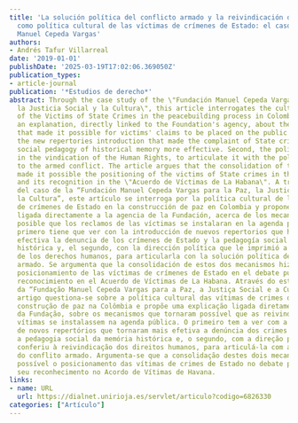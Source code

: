 ```yaml
---
title: 'La solución política del conflicto armado y la reivindicación de la memoria
  como política cultural de las víctimas de crímenes de Estado: el caso de la Fundación
  Manuel Cepeda Vargas'
authors:
- Andrés Tafur Villarreal
date: '2019-01-01'
publishDate: '2025-03-19T17:02:06.369050Z'
publication_types:
- article-journal
publication: '*Estudios de derecho*'
abstract: Through the case study of the \"Fundación Manuel Cepeda Vargas para la Paz,
  la Justicia Social y la Cultura\", this article interrogates the cultural politics
  of the Victims of State Crimes in the peacebuilding process in Colombia and proposes
  an explanation, directly linked to the Foundation's agency, about the mechanisms
  that made it possible for victims' claims to be placed on the public agenda. First,
  the new repertories introduction that made the complaint of State crimes and the
  social pedagogy of historical memory more effective. Second, the political leadership
  in the vindication of the Human Rights, to articulate it with the political solution
  to the armed conflict. The article argues that the consolidation of these two mechanisms
  made it possible the positioning of the victims of State crimes in the public debate,
  and its recognition in the \"Acuerdo de Víctimas de La Habana\". A través del estudio
  del caso de la “Fundación Manuel Cepeda Vargas para la Paz, la Justicia Social y
  la Cultura”, este artículo se interroga por la política cultural de las víctimas
  de crímenes de Estado en la construcción de paz en Colombia y propone una explicación 
  ligada directamente a la agencia de la Fundación, acerca de los mecanismos que hicieron
  posible que los reclamos de las víctimas se instalaran en la agenda pública. El
  primero tiene que ver con la introducción de nuevos repertorios que hicieron más
  efectiva la denuncia de los crímenes de Estado y la pedagogía social de la memoria
  histórica y, el segundo, con la dirección política que le imprimió a la reivindicación
  de los derechos humanos, para articularla con la solución política del conflicto
  armado. Se argumenta que la consolidación de estos dos mecanismos hizo posible el
  posicionamiento de las víctimas de crímenes de Estado en el debate público, y su
  reconocimiento en el Acuerdo de Víctimas de La Habana. Através do estudo do caso
  da “Fundação Manuel Cepeda Vargas para a Paz, a Justiça Social e a Cultura”, este
  artigo questiona-se sobre a política cultural das vítimas de crimes de Estado na
  construção de paz na Colômbia e propõe uma explicação ligada diretamente com a agência
  da Fundação, sobre os mecanismos que tornaram possível que as reivindicações das
  vítimas se instalassem na agenda pública. O primeiro tem a ver com a introdução
  de novos repertórios que tornaram mais efetiva a denúncia dos crimes de Estado e
  a pedagogia social da memória histórica e, o segundo, com a direção política que
  conferiu à reivindicação dos direitos humanos, para articulá-la com a solução política
  do conflito armado. Argumenta-se que a consolidação destes dois mecanismos tornou
  possível o posicionamento das vítimas de crimes de Estado no debate público, e o
  seu reconhecimento no Acordo de Vítimas de Havana.
links:
- name: URL
  url: https://dialnet.unirioja.es/servlet/articulo?codigo=6826330
categories: ["Artículo"]
---
```

